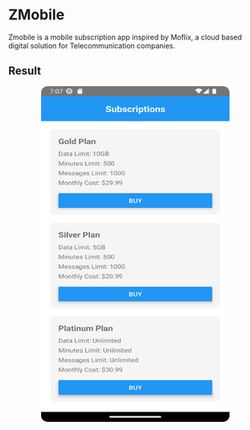 # ZMobile

Zmobile is a mobile subscription app inspired by Moflix, a cloud based digital solution for Telecommunication companies.

## Result

<div style="text-align:center">
<img src="src/assets/subscription.png" width="375" height="667"/>
</div>
